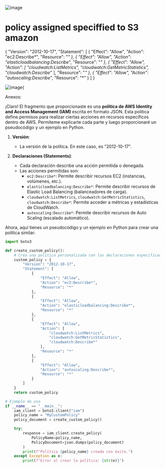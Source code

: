 ![image](https://github.com/Fx2048/COMU_REDES/assets/131219987/e60a325e-11c3-4386-be7b-51615bf5b8d9)
# policy assigned speciffied to S3 amazon
{
    "Version": "2012-10-17",
    "Statement": [
        {
            "Effect": "Allow",
            "Action": "ec2:Describe*",
            "Resource": "*"
        },
        {
            "Effect": "Allow",
            "Action": "elasticloadbalancing:Describe*",
            "Resource": "*"
        },
        {
            "Effect": "Allow",
            "Action": [
                "cloudwatch:ListMetrics",
                "cloudwatch:GetMetricStatistics",
                "cloudwatch:Describe*"
            ],
            "Resource": "*"
        },
        {
            "Effect": "Allow",
            "Action": "autoscaling:Describe*",
            "Resource": "*"
        }
    ]
}


![image](https://github.com/Fx2048/COMU_REDES/assets/131219987/adea7570-4c2d-422f-a1a3-2f83d0222a25){


Anexos:

¡Claro! El fragmento que proporcionaste es una **política de AWS Identity and Access Management (IAM)** escrita en formato JSON. Esta política define permisos para realizar ciertas acciones en recursos específicos dentro de AWS. Permíteme explicarte cada parte y luego proporcionaré un pseudocódigo y un ejemplo en Python.

1. **Versión**:
   - La versión de la política. En este caso, es "2012-10-17".

2. **Declaraciones (Statements)**:
   - Cada declaración describe una acción permitida o denegada.
   - Las acciones permitidas son:
     - `ec2:Describe*`: Permite describir recursos EC2 (instancias, volúmenes, etc.).
     - `elasticloadbalancing:Describe*`: Permite describir recursos de Elastic Load Balancing (balanceadores de carga).
     - `cloudwatch:ListMetrics`, `cloudwatch:GetMetricStatistics`, `cloudwatch:Describe*`: Permite acceder a métricas y estadísticas de CloudWatch.
     - `autoscaling:Describe*`: Permite describir recursos de Auto Scaling (escalado automático).

Ahora, aquí tienes un pseudocódigo y un ejemplo en Python para crear una política similar:

```python
import boto3

def create_custom_policy():
    # Crea una política personalizada con las declaraciones especificadas
    custom_policy = {
        "Version": "2012-10-17",
        "Statement": [
            {
                "Effect": "Allow",
                "Action": "ec2:Describe*",
                "Resource": "*"
            },
            {
                "Effect": "Allow",
                "Action": "elasticloadbalancing:Describe*",
                "Resource": "*"
            },
            {
                "Effect": "Allow",
                "Action": [
                    "cloudwatch:ListMetrics",
                    "cloudwatch:GetMetricStatistics",
                    "cloudwatch:Describe*"
                ],
                "Resource": "*"
            },
            {
                "Effect": "Allow",
                "Action": "autoscaling:Describe*",
                "Resource": "*"
            }
        ]
    }
    return custom_policy

# Ejemplo de uso
if __name__ == "__main__":
    iam_client = boto3.client("iam")
    policy_name = "MyCustomPolicy"
    policy_document = create_custom_policy()

    try:
        response = iam_client.create_policy(
            PolicyName=policy_name,
            PolicyDocument=json.dumps(policy_document)
        )
        print(f"Política {policy_name} creada con éxito.")
    except Exception as e:
        print(f"Error al crear la política: {str(e)}")
```
